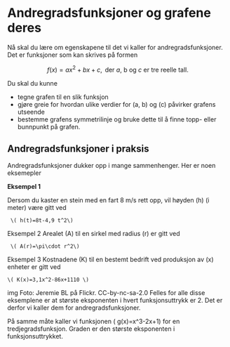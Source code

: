 # Andregradsfunksjoner og grafene deres

Nå skal du lære om egenskapene til det vi kaller for andregradsfunksjoner. Det er funksjoner som kan skrives på formen

$$f(x)=ax^2+bx+c ,  \text{ der  $a$, b og $c$ er tre reelle tall.}$$

Du skal du kunne 

* tegne grafen til en slik funksjon
* gjøre greie for hvordan ulike verdier for \(a, b\) og \(c\) påvirker grafens utseende
* bestemme grafens symmetrilinje og bruke dette til å finne topp- eller bunnpunkt på grafen.

## Andregradsfunksjoner i praksis

Andregradsfunksjoner dukker opp i mange sammenhenger. Her er noen eksemepler

**Eksempel 1**

Dersom du kaster en stein med en fart 8 m/s rett opp, vil høyden \(h\)  (i meter) være gitt ved 

     \( h(t)=8t-4,9 t^2\)

Eksempel 2
Arealet \(A\) til en sirkel med radius \(r\) er gitt ved 

     \( A(r)=\pi\cdot r^2\)

Eksempel 3
Kostnadene \(K\) til en bestemt bedrift ved produksjon av \(x\) enheter er gitt ved

    \( K(x)=3,1x^2-86x+1110 \)

img Foto: Jeremie BL på Flickr. CC-by-nc-sa-2.0
Felles for alle disse eksemplene er at største eksponenten i hvert funksjonsuttrykk er 2. Det er derfor vi kaller dem for andregradsfunksjoner.

På samme måte kaller vi funksjonen \( g(x)=x^3-2x+1\) for en tredjegradsfunksjon. Graden er den største eksponenten i funksjonsuttrykket.